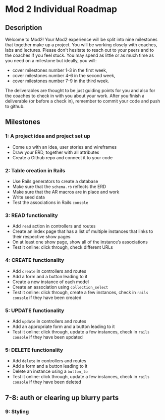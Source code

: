 # Mod 2 Individual Roadmap

## Description
Welcome to Mod2! Your Mod2 experience will be split into nine milestones that together make up a project. You will be working closely with coaches, labs and lectures. Please don't hesitate to reach out to your peers and to the coaches if you feel stuck. You may spend as little or as much time as you need on a milestone but ideally, you will:
- cover milestones number 1-3 in the first week,
- cover milestones number 4-6 in the second week,
- cover milestones number 7-9 in the third week.

The deliverables are thought to be just guiding points for you and also for the coaches to check in with you about your work. After you finish a deliverable (or before a check in), remember to commit your code and push to github. 

## Milestones
### 1: A project idea and project set up
- Come up with an idea, user stories and wireframes
- Draw your ERD, together with all attributes
- Create a Github repo and connect it to your code

### 2: Table creation in Rails
- Use Rails generators to create a database
- Make sure that the `schema.rb` reflects the ERD
- Make sure that the AR macros are in place and work
- Write seed data
- Test the associations in Rails `console`

### 3: READ functionality 
- Add `read` action in controllers and routes
- Create an index page that has a list of multiple instances that links to their respective show pages
- On at least one show page, show all of the instance’s associations
- Test it online: click through, check different URLs


### 4: CREATE functionality 
- Add `create` in controllers and routes
- Add a form and a button leading to it
- Create a new instance of each model
- Create an association using `collection_select`
- Test it online: click through, create a few instances, check in `rails console` if they have been created

### 5: UPDATE functionality
- Add `update` in controllers and routes
- Add an appropriate form and a button leading to it
- Test it online: click through, update a few instances, check in `rails console` if they have been updated

### 5: DELETE functionality
- Add `delete` in controllers and routes
- Add a form and a button leading to it
- Delete an instance using a `button_to`
- Test it online: click through, update a few instances, check in `rails console` if they have been deleted

## 7-8: auth or clearing up blurry parts

### 9: Styling